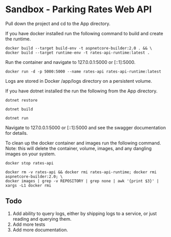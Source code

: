 # Sandbox - Parking Rates Web API

Pull down the project and cd to the App directory.

If you have docker installed run the following command to build and create the runtime.

    docker build --target build-env -t aspnetcore-builder:2.0 . && \
    docker build --target runtime-env -t rates-api-runtime:latest .

Run the container and navigate to 127.0.0.1:5000 or [::1]:5000.

    docker run -d -p 5000:5000 --name rates-api rates-api-runtime:latest

Logs are stored in Docker /app/logs directory on a persistent volume.

If you have dotnet installed the run the following from the App directory.

    dotnet restore

    dotnet build

    dotnet run

Navigate to 127.0.0.1:5000 or [::1]:5000 and see the swagger documentation for details.

To clean up the docker container and images run the following command. Note: this will delete the container, volume, images, and any dangling images on your system.

    docker stop rates-api

    docker rm -v rates-api && docker rmi rates-api-runtime; docker rmi aspnetcore-builder:2.0; \
    docker images | grep -v REPOSITORY | grep none | awk '{print $3}' | xargs -L1 docker rmi

## Todo

  1. Add ability to query logs, either by shipping logs to a service, or just reading and querying them.
  2. Add more tests
  3. Add more documentation.
